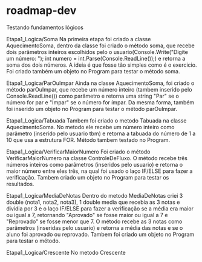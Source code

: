 # roadmap-dev
Testando fundamentos lógicos

Etapa1_Logica/Soma
Na primeira etapa foi criado a classe AquecimentoSoma, dentro da classe foi criado o método soma, que recebe dois parâmetros inteiros escolhidos pelo o usuario(Console.Write("Digite um número: ");
        int numero = int.Parse(Console.ReadLine());) e retorna a soma dos dois números. A ideia é que fosse tão simples como é o exercicio. Foi criado também um objeto no Program para testar o método soma.

Etapa1_Logica/ParOuImpar
Ainda na classe AquecimentoSoma, foi criado o método parOuImpar, que recebe um número inteiro (tambem inserido pelo Console.ReadLine()) como parâmetro e retorna uma string "Par" se o número for par e "Ímpar" se o número for ímpar. Da mesma forma, também foi inserido um objeto no Program para testar o método parOuImpar.

Etapa1_Logica/Tabuada
Tambem foi criado o metodo Tabuada na classe AquecimentoSoma. No metodo ele recebe um número inteiro como parâmetro (inserido pelo usuario tbm) e retorna a tabuada do número de 1 a 10 que usa a estrutura FOR. Método tambem testado no Program.

Etapa1_Logica/VerificarMaiorNumero
Foi criado o método VerificarMaiorNumero na classe ControleDeFluxo. O método recebe três números inteiros como parâmetros (inseridos pelo usuario) e retorna o maior número entre eles três, na qual foi usado o laço IF/ELSE para fazer a verificação. Tambem criado um objeto no Program para testar os resultados.

Etapa1_Logica/MediaDeNotas
Dentro do metodo MediaDeNotas criei 3 double (nota1, nota2, nota3), 1 double media que recebia as 3 notas e dividia por 3 e o laço IF/ELSE para fazer a verificação se a média era maior ou igual a 7, retornando "Aprovado" se fosse maior ou igual a 7 e "Reprovado" se fosse menor que 7. O método recebe as 3 notas como parâmetros (inseridas pelo usuario) e retorna a média das notas e se o aluno foi aprovado ou reprovado. Tambem foi criado um objeto no Program para testar o método.

Etapa1_Logica/Crescente
No metodo Crescente 